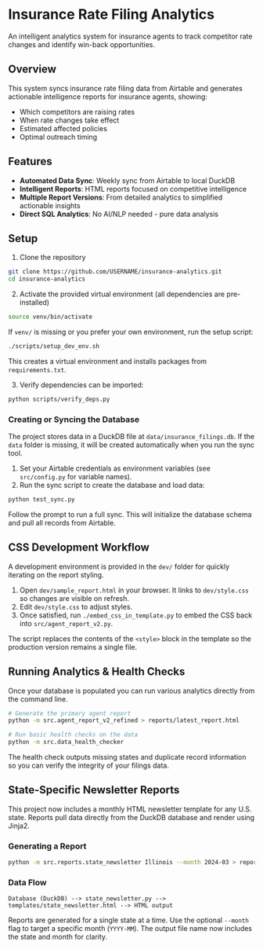 # Insurance Rate Filing Analytics

An intelligent analytics system for insurance agents to track competitor rate changes and identify win-back opportunities.

## Overview

This system syncs insurance rate filing data from Airtable and generates actionable intelligence reports for insurance agents, showing:
- Which competitors are raising rates
- When rate changes take effect  
- Estimated affected policies
- Optimal outreach timing

## Features

- **Automated Data Sync**: Weekly sync from Airtable to local DuckDB
- **Intelligent Reports**: HTML reports focused on competitive intelligence
- **Multiple Report Versions**: From detailed analytics to simplified actionable insights
- **Direct SQL Analytics**: No AI/NLP needed - pure data analysis

## Setup

1. Clone the repository
```bash
git clone https://github.com/USERNAME/insurance-analytics.git
cd insurance-analytics
```

2. Activate the provided virtual environment (all dependencies are pre-installed)
```bash
source venv/bin/activate
```
If `venv/` is missing or you prefer your own environment, run the setup script:
```bash
./scripts/setup_dev_env.sh
```
This creates a virtual environment and installs packages from `requirements.txt`.

3. Verify dependencies can be imported:
```bash
python scripts/verify_deps.py
```

### Creating or Syncing the Database

The project stores data in a DuckDB file at `data/insurance_filings.db`. If the
`data` folder is missing, it will be created automatically when you run the sync
tool.

1. Set your Airtable credentials as environment variables (see
   `src/config.py` for variable names).
2. Run the sync script to create the database and load data:
```bash
python test_sync.py
```
Follow the prompt to run a full sync. This will initialize the database schema
and pull all records from Airtable.

## CSS Development Workflow

A development environment is provided in the `dev/` folder for quickly iterating on the report styling.

1. Open `dev/sample_report.html` in your browser. It links to `dev/style.css` so changes are visible on refresh.
2. Edit `dev/style.css` to adjust styles.
3. Once satisfied, run `./embed_css_in_template.py` to embed the CSS back into `src/agent_report_v2.py`.

The script replaces the contents of the `<style>` block in the template so the production version remains a single file.

## Running Analytics & Health Checks

Once your database is populated you can run various analytics directly from the
command line.

```bash
# Generate the primary agent report
python -m src.agent_report_v2_refined > reports/latest_report.html

# Run basic health checks on the data
python -m src.data_health_checker
```

The health check outputs missing states and duplicate record information so you
can verify the integrity of your filings data.

## State-Specific Newsletter Reports

This project now includes a monthly HTML newsletter template for any U.S. state. Reports pull data directly from the DuckDB database and render using Jinja2.

### Generating a Report

```bash
python -m src.reports.state_newsletter Illinois --month 2024-03 > reports/illinois_march_2024.html
```

### Data Flow

```
Database (DuckDB) --> state_newsletter.py --> templates/state_newsletter.html --> HTML output
```

Reports are generated for a single state at a time. Use the optional `--month` flag to target a specific month (`YYYY-MM`). The output file name now includes the state and month for clarity.
